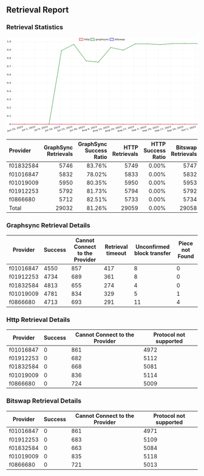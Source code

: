 ## Retrieval Report
### Retrieval Statistics
<img src="https://raw.githubusercontent.com/data-preservation-programs/filplus-checker-assets/main/filecoin-project/filecoin-plus-large-datasets/issues/1679/1696640867179.png"/>

| Provider  | GraphSync Retrievals | GraphSync Success Ratio | HTTP Retrievals | HTTP Success Ratio | Bitswap Retrievals | Bitswap Success Ratio |
| :-------- | -------------------: | ----------------------: | --------------: | -----------------: | -----------------: | --------------------: |
| f01832584 |                 5746 |                  83.76% |            5749 |              0.00% |               5747 |                 0.00% |
| f01016847 |                 5832 |                  78.02% |            5833 |              0.00% |               5832 |                 0.00% |
| f01019009 |                 5950 |                  80.35% |            5950 |              0.00% |               5953 |                 0.00% |
| f01912253 |                 5792 |                  81.73% |            5794 |              0.00% |               5792 |                 0.00% |
| f0866680  |                 5712 |                  82.51% |            5733 |              0.00% |               5734 |                 0.00% |
| Total     |                29032 |                  81.26% |           29059 |              0.00% |              29058 |                 0.00% |

### Graphsync Retrieval Details
| Provider  | Success | Cannot Connect to the Provider | Retrieval timeout | Unconfirmed block transfer | Piece not Found |
| --------- | ------- | ------------------------------ | ----------------- | -------------------------- | --------------- |
| f01016847 | 4550    | 857                            | 417               | 8                          | 0               |
| f01912253 | 4734    | 689                            | 361               | 8                          | 0               |
| f01832584 | 4813    | 655                            | 274               | 4                          | 0               |
| f01019009 | 4781    | 834                            | 329               | 5                          | 1               |
| f0866680  | 4713    | 693                            | 291               | 11                         | 4               |

### Http Retrieval Details
| Provider  | Success | Cannot Connect to the Provider | Protocol not supported |
| --------- | ------- | ------------------------------ | ---------------------- |
| f01016847 | 0       | 861                            | 4972                   |
| f01912253 | 0       | 682                            | 5112                   |
| f01832584 | 0       | 668                            | 5081                   |
| f01019009 | 0       | 836                            | 5114                   |
| f0866680  | 0       | 724                            | 5009                   |

### Bitswap Retrieval Details
| Provider  | Success | Cannot Connect to the Provider | Protocol not supported |
| --------- | ------- | ------------------------------ | ---------------------- |
| f01016847 | 0       | 861                            | 4971                   |
| f01912253 | 0       | 683                            | 5109                   |
| f01832584 | 0       | 663                            | 5084                   |
| f01019009 | 0       | 835                            | 5118                   |
| f0866680  | 0       | 721                            | 5013                   |

